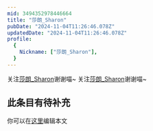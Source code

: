 ```yaml
---
mid: 3494352978446664
title: "莎朗_Sharon"
pubDate: "2024-11-04T11:26:46.078Z"
updatedDate: "2024-11-04T11:26:46.078Z"
profile:
  {
    Nickname: ["莎朗_Sharon"],
  }
---
```


关注[莎朗_Sharon](https://space.bilibili.com/3494352978446664)谢谢喵~ 关注[莎朗_Sharon](https://space.bilibili.com/3494352978446664)谢谢喵~

## 此条目有待补充
你可以在[这里](https://github.com/Yuhanawa/VTuber.ICU/edit/master/src/content/v/莎朗_Sharon/index.md)编辑本文
